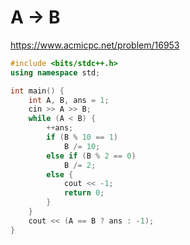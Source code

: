 # A -> B
https://www.acmicpc.net/problem/16953

```cpp
#include <bits/stdc++.h>
using namespace std;

int main() {
	int A, B, ans = 1;
	cin >> A >> B;
	while (A < B) {
		++ans;
		if (B % 10 == 1)
			B /= 10;
		else if (B % 2 == 0)
			B /= 2;
		else {
			cout << -1;
			return 0;
		}
	}
	cout << (A == B ? ans : -1);
}
```